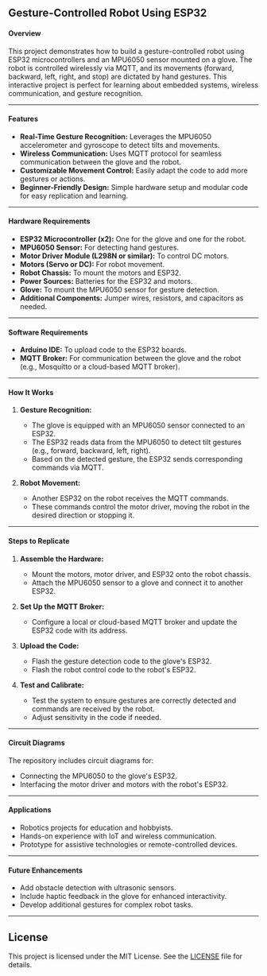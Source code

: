 ## Gesture-Controlled Robot Using ESP32

#### Overview
This project demonstrates how to build a gesture-controlled robot using ESP32 microcontrollers and an MPU6050 sensor mounted on a glove. The robot is controlled wirelessly via MQTT, and its movements (forward, backward, left, right, and stop) are dictated by hand gestures. This interactive project is perfect for learning about embedded systems, wireless communication, and gesture recognition.

---

#### **Features**
- **Real-Time Gesture Recognition:** Leverages the MPU6050 accelerometer and gyroscope to detect tilts and movements.
- **Wireless Communication:** Uses MQTT protocol for seamless communication between the glove and the robot.
- **Customizable Movement Control:** Easily adapt the code to add more gestures or actions.
- **Beginner-Friendly Design:** Simple hardware setup and modular code for easy replication and learning.

---

#### **Hardware Requirements**
- **ESP32 Microcontroller (x2):** One for the glove and one for the robot.
- **MPU6050 Sensor:** For detecting hand gestures.
- **Motor Driver Module (L298N or similar):** To control DC motors.
- **Motors (Servo or DC):** For robot movement.
- **Robot Chassis:** To mount the motors and ESP32.
- **Power Sources:** Batteries for the ESP32 and motors.
- **Glove:** To mount the MPU6050 sensor for gesture detection.
- **Additional Components:** Jumper wires, resistors, and capacitors as needed.

---

#### **Software Requirements**
- **Arduino IDE:** To upload code to the ESP32 boards.
- **MQTT Broker:** For communication between the glove and the robot (e.g., Mosquitto or a cloud-based MQTT broker).

---

#### **How It Works**
1. **Gesture Recognition:**  
   - The glove is equipped with an MPU6050 sensor connected to an ESP32.  
   - The ESP32 reads data from the MPU6050 to detect tilt gestures (e.g., forward, backward, left, right).
   - Based on the detected gesture, the ESP32 sends corresponding commands via MQTT.

2. **Robot Movement:**  
   - Another ESP32 on the robot receives the MQTT commands.
   - These commands control the motor driver, moving the robot in the desired direction or stopping it.

---

#### **Steps to Replicate**
1. **Assemble the Hardware:**  
   - Mount the motors, motor driver, and ESP32 onto the robot chassis.  
   - Attach the MPU6050 sensor to a glove and connect it to another ESP32.

2. **Set Up the MQTT Broker:**  
   - Configure a local or cloud-based MQTT broker and update the ESP32 code with its address.

3. **Upload the Code:**  
   - Flash the gesture detection code to the glove's ESP32.  
   - Flash the robot control code to the robot's ESP32.

4. **Test and Calibrate:**  
   - Test the system to ensure gestures are correctly detected and commands are received by the robot.  
   - Adjust sensitivity in the code if needed.

---

#### **Circuit Diagrams**
The repository includes circuit diagrams for:
- Connecting the MPU6050 to the glove's ESP32.
- Interfacing the motor driver and motors with the robot's ESP32.

---

#### **Applications**
- Robotics projects for education and hobbyists.
- Hands-on experience with IoT and wireless communication.
- Prototype for assistive technologies or remote-controlled devices.

---

#### **Future Enhancements**
- Add obstacle detection with ultrasonic sensors.
- Include haptic feedback in the glove for enhanced interactivity.
- Develop additional gestures for complex robot tasks.

---
## License

This project is licensed under the MIT License. See the [LICENSE](LICENSE) file for details.
